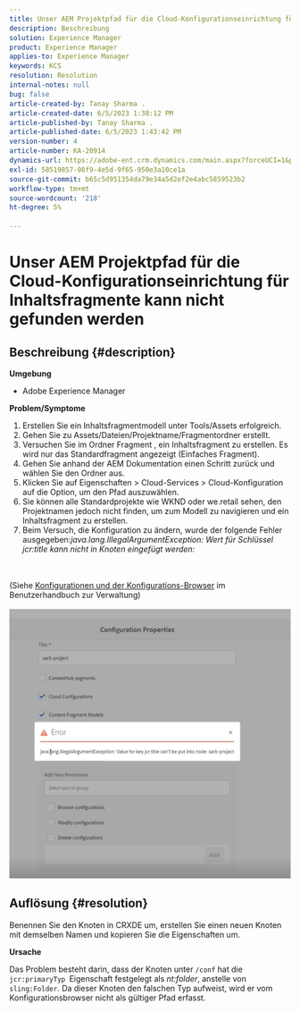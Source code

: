 ```yaml
---
title: Unser AEM Projektpfad für die Cloud-Konfigurationseinrichtung für Inhaltsfragmente kann nicht gefunden werden
description: Beschreibung
solution: Experience Manager
product: Experience Manager
applies-to: Experience Manager
keywords: KCS
resolution: Resolution
internal-notes: null
bug: false
article-created-by: Tanay Sharma .
article-created-date: 6/5/2023 1:38:12 PM
article-published-by: Tanay Sharma .
article-published-date: 6/5/2023 1:43:42 PM
version-number: 4
article-number: KA-20914
dynamics-url: https://adobe-ent.crm.dynamics.com/main.aspx?forceUCI=1&pagetype=entityrecord&etn=knowledgearticle&id=01bdb936-a603-ee11-8f6e-6045bd006b4b
exl-id: 58519857-98f9-4e5d-9f65-950e3a10ce1a
source-git-commit: b65c5d951354da79e34a5d2ef2e4abc5859523b2
workflow-type: tm+mt
source-wordcount: '218'
ht-degree: 5%

---
```


# Unser AEM Projektpfad für die Cloud-Konfigurationseinrichtung für Inhaltsfragmente kann nicht gefunden werden

## Beschreibung {#description}


<b>Umgebung</b>

- Adobe Experience Manager


<b>Problem/Symptome</b>

1. Erstellen Sie ein Inhaltsfragmentmodell unter Tools/Assets erfolgreich.
2. Gehen Sie zu Assets/Dateien/Projektname/Fragmentordner erstellt.
3. Versuchen Sie im Ordner Fragment , ein Inhaltsfragment zu erstellen. Es wird nur das Standardfragment angezeigt (Einfaches Fragment).
4. Gehen Sie anhand der AEM Dokumentation einen Schritt zurück und wählen Sie den Ordner aus.
5. Klicken Sie auf Eigenschaften > Cloud-Services > Cloud-Konfiguration auf die Option, um den Pfad auszuwählen.
6. Sie können alle Standardprojekte wie WKND oder we.retail sehen, den Projektnamen jedoch nicht finden, um zum Modell zu navigieren und ein Inhaltsfragment zu erstellen.
7. Beim Versuch, die Konfiguration zu ändern, wurde der folgende Fehler ausgegeben:*java.lang.IllegalArgumentException: Wert für Schlüssel jcr:title kann nicht in Knoten eingefügt werden:*

<br><br>(Siehe [Konfigurationen und der Konfigurations-Browser](https://experienceleague.adobe.com/docs/experience-manager-65/administering/introduction/configurations.html?lang=en) im Benutzerhandbuch zur Verwaltung)<br><br>![](assets/___05bdb936-a603-ee11-8f6e-6045bd006b4b___.png)<br>

## Auflösung {#resolution}


Benennen Sie den Knoten in CRXDE um, erstellen Sie einen neuen Knoten mit demselben Namen und kopieren Sie die Eigenschaften um.

<b>Ursache</b>

Das Problem besteht darin, dass der Knoten unter `/conf` hat die `jcr:primaryTyp `Eigenschaft festgelegt als *nt:folder*, anstelle von `sling:Folder`.
Da dieser Knoten den falschen Typ aufweist, wird er vom Konfigurationsbrowser nicht als gültiger Pfad erfasst.
